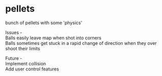 # pellets
bunch of pellets with some 'physics'

Issues -
<br>Balls easily leave map when shot into corners
<br>Balls sometimes get stuck in a rapid change of direction when they over shoot their limits


Future -
<br>Implement collision
<br>Add user control features
